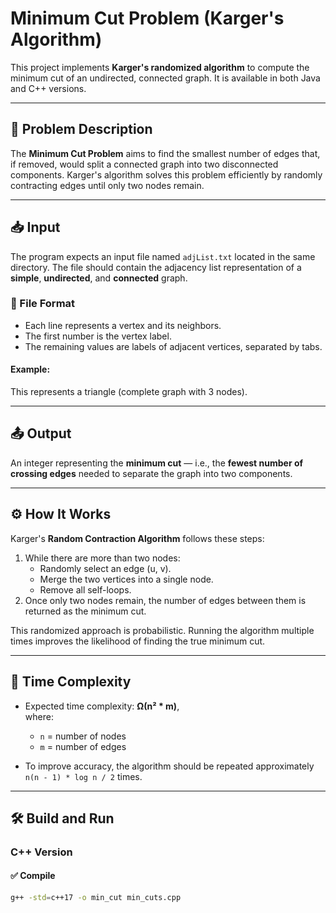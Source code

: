 # Minimum Cut Problem (Karger's Algorithm)

This project implements **Karger's randomized algorithm** to compute the minimum cut of an undirected, connected graph. It is available in both Java and C++ versions.

---

## 📘 Problem Description

The **Minimum Cut Problem** aims to find the smallest number of edges that, if removed, would split a connected graph into two disconnected components. Karger's algorithm solves this problem efficiently by randomly contracting edges until only two nodes remain.

---

## 📥 Input

The program expects an input file named `adjList.txt` located in the same directory. The file should contain the adjacency list representation of a **simple**, **undirected**, and **connected** graph.

### 📄 File Format

- Each line represents a vertex and its neighbors.
- The first number is the vertex label.
- The remaining values are labels of adjacent vertices, separated by tabs.

#### Example:

This represents a triangle (complete graph with 3 nodes).

---

## 📤 Output

An integer representing the **minimum cut** — i.e., the **fewest number of crossing edges** needed to separate the graph into two components.

---

## ⚙️ How It Works

Karger's **Random Contraction Algorithm** follows these steps:

1. While there are more than two nodes:
   - Randomly select an edge (u, v).
   - Merge the two vertices into a single node.
   - Remove all self-loops.
2. Once only two nodes remain, the number of edges between them is returned as the minimum cut.

This randomized approach is probabilistic. Running the algorithm multiple times improves the likelihood of finding the true minimum cut.

---

## 🧠 Time Complexity

- Expected time complexity: **Ω(n² * m)**,  
  where:
  - `n` = number of nodes
  - `m` = number of edges

- To improve accuracy, the algorithm should be repeated approximately `n(n - 1) * log n / 2` times.

---

## 🛠️ Build and Run

### C++ Version

#### ✅ Compile
```bash
g++ -std=c++17 -o min_cut min_cuts.cpp
